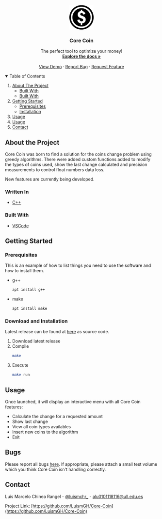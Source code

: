 <br />
<p align="center">
  <a href="https://github.com/LuismGH/Core-Coin">
    <img src="images/logo.png" alt="Logo" width="80" height="80">
  </a>

  <h3 align="center">Core Coin</h3>

  <p align="center">
    The perfect tool to optimize your money!
    <br />
    <a href="https://github.com/LuismGH/Core-Coin"><strong>Explore the docs »</strong></a>
    <br />
    <br />
    <a href="https://github.com/LuismGH/Core-Coin">View Demo</a>
    ·
    <a href="https://github.com/LuismGH/Core-Coin/issues">Report Bug</a>
    ·
    <a href="https://github.com/LuismGH/Core-Coin/issues">Request Feature</a>
  </p>
</p>

<details open="open">
  <summary>Table of Contents</summary>
  <ol>
    <li>
      <a href="#about-the-project">About The Project</a>
      <ul>
        <li><a href="#written-in">Built With</a></li>
        <li><a href="#built-with">Built With</a></li>
      </ul>
    </li>
    <li>
      <a href="#getting-started">Getting Started</a>
      <ul>
        <li><a href="#prerequisites">Prerequisites</a></li>
        <li><a href="#download-and-installation">Installation</a></li>
      </ul>
    </li>
    <li><a href="#usage">Usage</a></li>
    <li><a href="#bugs">Usage</a></li>
    <li><a href="#contact">Contact</a></li>
  </ol>
</details>

## About the Project

Core Coin was born to find a solution for the coins change problem using greedy algorithms. There were added custom functions added to modify the types of coins used, show the last change calculated and precision measurements to control float numbers data loss.

New features are currently being developed.

### Written In

* [C++](https://www.cplusplus.com/)

### Built With

* [VSCode](https://code.visualstudio.com/)

## Getting Started

### Prerequisites

This is an example of how to list things you need to use the software and how to install them.
* g++
  ```sh
  apt install g++
  ```
* make
  ```sh
  apt install make
  ```

### Download and Installation

Latest release can be found at [here](https://github.com/LuismGH/Core-Coin/releases) as source code.

1. Download latest release
2. Compile
   ```sh
   make
   ```
3. Execute
   ```sh
   make run
   ```

## Usage

Once launched, it will display an interactive menu with all Core Coin features:

* Calculate the change for a requested amount
* Show last change
* View all coin types availables
* Insert new coins to the algorithm
* Exit

## Bugs

Please report all bugs [here](https://github.com/LuismGH/Core-Coin/issues). If appropriate, please attach a small test volume which you think Core Coin isn't handling correctly.

## Contact

Luis Marcelo Chinea Rangel - [@luismchr_](https://twitter.com/luismchr_) - alu0101118116@ull.edu.es

Project Link: [https://github.com/LuismGH/Core-Coin](https://github.com/LuismGH/Core-Coin)
